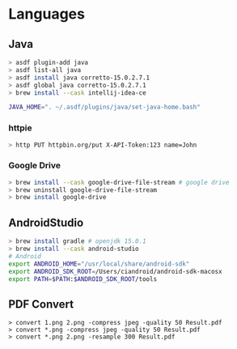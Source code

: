 # Languages

## Java

```sh
> asdf plugin-add java
> asdf list-all java
> asdf install java corretto-15.0.2.7.1
> asdf global java corretto-15.0.2.7.1
> brew install --cask intellij-idea-ce
```

```sh
JAVA_HOME=". ~/.asdf/plugins/java/set-java-home.bash"
```

### httpie

```sh
> http PUT httpbin.org/put X-API-Token:123 name=John
```


### Google Drive

```sh
> brew install --cask google-drive-file-stream # google drive
> brew uninstall google-drive-file-stream
> brew install google-drive
```

## AndroidStudio

```sh
> brew install gradle # openjdk	15.0.1
> brew install --cask android-studio
# Android 
export ANDROID_HOME="/usr/local/share/android-sdk"
export ANDROID_SDK_ROOT=/Users/ciandroid/android-sdk-macosx
export PATH=$PATH:$ANDROID_SDK_ROOT/tools
```

## PDF Convert

```
> convert 1.png 2.png -compress jpeg -quality 50 Result.pdf
> convert *.png -compress jpeg -quality 50 Result.pdf
> convert *.png 2.png -resample 300 Result.pdf
```
